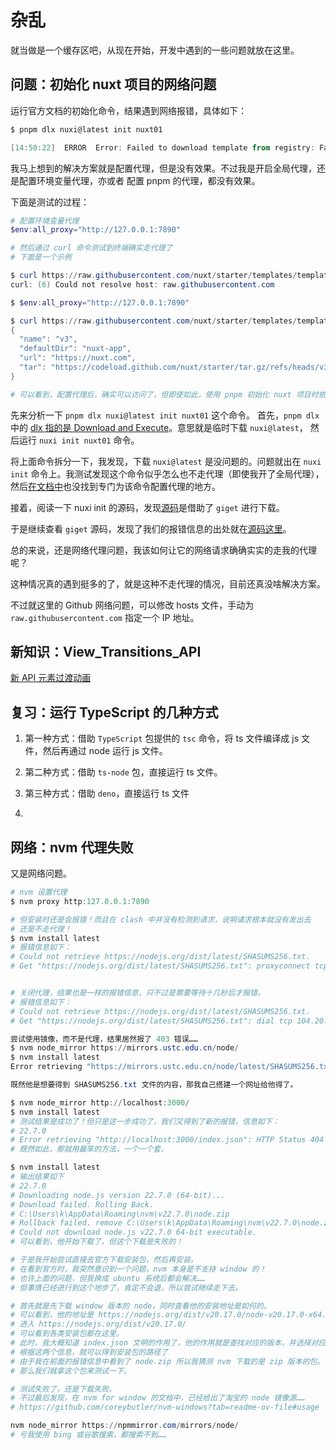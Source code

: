 # 杂乱

就当做是一个缓存区吧，从现在开始，开发中遇到的一些问题就放在这里。

## 问题：初始化 nuxt 项目的网络问题

运行官方文档的初始化命令，结果遇到网络报错，具体如下：

```powershell
$ pnpm dlx nuxi@latest init nuxt01

[14:50:22]  ERROR  Error: Failed to download template from registry: Failed to download https://raw.githubusercontent.com/nuxt/starter/templates/templates/v3.json: TypeError: fetch failed
```

我马上想到的解决方案就是配置代理，但是没有效果。不过我是开启全局代理，还是配置环境变量代理，亦或者
配置 pnpm 的代理，都没有效果。

下面是测试的过程：

```powershell
# 配置环境变量代理
$env:all_proxy="http://127.0.0.1:7890"

# 然后通过 curl 命令测试到终端确实走代理了
# 下面是一个示例

$ curl https://raw.githubusercontent.com/nuxt/starter/templates/templates/v3.json
curl: (6) Could not resolve host: raw.githubusercontent.com

$ $env:all_proxy="http://127.0.0.1:7890"

$ curl https://raw.githubusercontent.com/nuxt/starter/templates/templates/v3.json
{
  "name": "v3",
  "defaultDir": "nuxt-app",
  "url": "https://nuxt.com",
  "tar": "https://codeload.github.com/nuxt/starter/tar.gz/refs/heads/v3"
}

# 可以看到，配置代理后，确实可以访问了，但即使如此，使用 pnpm 初始化 nuxt 项目时依旧不会走代理。
```

先来分析一下 `pnpm dlx nuxi@latest init nuxt01` 这个命令。
首先，`pnpm dlx` 中的 [dlx 指的是 Download and Execute](https://gist.github.com/devinschumacher/30cda55546a9311df789184a727c3f8d)。意思就是临时下载 `nuxi@latest`，
然后运行 `nuxi init nuxt01` 命令。

将上面命令拆分一下，我发现，下载 `nuxi@latest` 是没问题的。问题就出在 `nuxi init` 命令上。我测试发现这个命令似乎怎么也不走代理（即使我开了全局代理），然后[在文档中](https://nuxt.com/docs/api/commands/init)也没找到专门为该命令配置代理的地方。

接着，阅读一下 nuxi init 的源码，发现[源码](https://github.com/nuxt/cli/blob/main/src/commands/init.ts#L78)是借助了 `giget` 进行下载。

于是继续查看 `giget` 源码，发现了我们的报错信息的出处就在[源码这里](https://github.com/unjs/giget/blob/main/src/giget.ts#L73)。

总的来说，还是网络代理问题，我该如何让它的网络请求确确实实的走我的代理呢？

这种情况真的遇到挺多的了，就是这种不走代理的情况，目前还真没啥解决方案。

不过就这里的 Github 网络问题，可以修改 hosts 文件，手动为 `raw.githubusercontent.com`
指定一个 IP 地址。

## 新知识：View_Transitions_API

[新 API 元素过渡动画](https://developer.mozilla.org/en-US/docs/Web/API/View_Transitions_API)

## 复习：运行 TypeScript 的几种方式

1. 第一种方式：借助 `TypeScript` 包提供的 `tsc` 命令，将 ts 文件编译成 js 文件，然后再通过 node 运行 js 文件。

2. 第二种方式：借助 `ts-node` 包，直接运行 ts 文件。

3. 第三种方式：借助 `deno`，直接运行 ts 文件

4.


## 网络：nvm 代理失败

又是网络问题。

```powershell
# nvm 设置代理
$ nvm proxy http:127.0.0.1:7890

# 但安装时还是会报错！而且在 clash 中并没有检测到请求，说明请求根本就没有发出去
# 还是不走代理！
$ nvm install latest
# 报错信息如下：
# Could not retrieve https://nodejs.org/dist/latest/SHASUMS256.txt.
# Get "https://nodejs.org/dist/latest/SHASUMS256.txt": proxyconnect tcp: dial tcp :80: connectex: No connection could be made because the target machine actively refused it.


# 关闭代理，结果也是一样的报错信息，只不过是需要等待十几秒后才报错。
# 报错信息如下：
# Could not retrieve https://nodejs.org/dist/latest/SHASUMS256.txt.
# Get "https://nodejs.org/dist/latest/SHASUMS256.txt": dial tcp 104.20.23.46:443: i/o timeout

尝试使用镜像，而不是代理，结果居然报了 403 错误……
$ nvm node_mirror https://mirrors.ustc.edu.cn/node/
$ nvm install latest
Error retrieving "https://mirrors.ustc.edu.cn/node/latest/SHASUMS256.txt": HTTP Status 403

既然他是想要得到 SHASUMS256.txt 文件的内容，那我自己搭建一个网址给他得了。

$ nvm node_mirror http://localhost:3000/
$ nvm install latest
# 测试结果是成功了！但只是这一步成功了，我们又得到了新的报错，信息如下：
# 22.7.0
# Error retrieving "http://localhost:3000/index.json": HTTP Status 404
# 既然如此，那就用最笨的方法，一个一个套。

$ nvm install latest
# 输出结果如下
# 22.7.0
# Downloading node.js version 22.7.0 (64-bit)...
# Download failed. Rolling Back.
# C:\Users\k\AppData\Roaming\nvm\v22.7.0\node.zip
# Rollback failed. remove C:\Users\k\AppData\Roaming\nvm\v22.7.0\node.zip: The process cannot access the file because it is being used by another process.
# Could not download node.js v22.7.0 64-bit executable.
# 可以看到，他开始下载了，但这个下载是失败的！

# 于是我开始尝试直接去官方下载安装包，然后再安装。
# 在看到官方时，我突然意识到一个问题，nvm 本身是不支持 window 的！
# 也许上面的问题，但我换成 ubuntu 系统后都会解决……
# 但事情已经进行到这个地步了，肯定不会退，所以尝试继续走下去。

# 首先就是先下载 window 版本的 node，同时查看他的安装地址是如何的。
# 可以看到，他的地址是 https://nodejs.org/dist/v20.17.0/node-v20.17.0-x64.msi
# 进入 https://nodejs.org/dist/v20.17.0/
# 可以看到各类安装包都在这里。
# 此时，我大概知道 index.json 文明的作用了，他的作用就是查找对应的版本，并选择对应的文件。
# 根据这两个信息，就可以得到安装包的路径了
# 由于我在前面的报错信息中看到了 node.zip 所以我猜测 nvm 下载的是 zip 版本的包。
# 那么我们就拿这个包来测试一下。

# 测试失败了，还是下载失败。
# 不过最后发现，在 nvm for window 的文档中，已经给出了淘宝的 node 镜像源……
# https://github.com/coreybutler/nvm-windows?tab=readme-ov-file#usage

nvm node_mirror https://npmmirror.com/mirrors/node/
# 亏我使用 bing 或谷歌搜索，都搜索不到……
```

